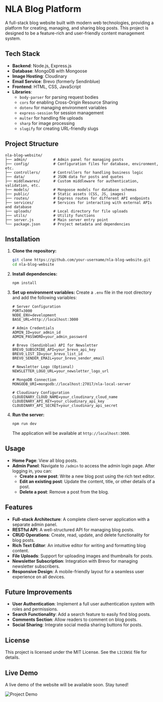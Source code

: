 
# NLA Blog Platform

A full-stack blog website built with modern web technologies, providing a platform for creating, managing, and sharing blog posts. This project is designed to be a feature-rich and user-friendly content management system.

## Tech Stack

- **Backend**: Node.js, Express.js
- **Database**: MongoDB with Mongoose
- **Image Hosting**: Cloudinary
- **Email Service**: Brevo (formerly Sendinblue)
- **Frontend**: HTML, CSS, JavaScript
- **Libraries**:
  - `body-parser` for parsing request bodies
  - `cors` for enabling Cross-Origin Resource Sharing
  - `dotenv` for managing environment variables
  - `express-session` for session management
  - `multer` for handling file uploads
  - `sharp` for image processing
  - `slugify` for creating URL-friendly slugs

## Project Structure

```
nla-blog-website/
├── admin/            # Admin panel for managing posts
├── config/           # Configuration files for database, environment, etc.
├── controllers/      # Controllers for handling business logic
├── data/             # JSON data for posts and quotes
├── middlewares/      # Custom middleware for authentication, validation, etc.
├── models/           # Mongoose models for database schemas
├── public/           # Static assets (CSS, JS, images)
├── routes/           # Express routes for different API endpoints
├── services/         # Services for interacting with external APIs and database
├── uploads/          # Local directory for file uploads
├── utils/            # Utility functions
├── server.js         # Main server entry point
└── package.json      # Project metadata and dependencies
```

## Installation

1. **Clone the repository:**
   ```bash
   git clone https://github.com/your-username/nla-blog-website.git
   cd nla-blog-website
   ```

2. **Install dependencies:**
   ```bash
   npm install
   ```

3. **Set up environment variables:**
   Create a `.env` file in the root directory and add the following variables:

   ```env
   # Server Configuration
   PORT=3000
   NODE_ENV=development
   BASE_URL=http://localhost:3000

   # Admin Credentials
   ADMIN_ID=your_admin_id
   ADMIN_PASSWORD=your_admin_password

   # Brevo (Sendinblue) API for Newsletter
   BREVO_SUBSCRIBE_API=your_brevo_api_key
   BREVO_LIST_ID=your_brevo_list_id
   BREVO_SENDER_EMAIL=your_brevo_sender_email

   # Newsletter Logo (Optional)
   NEWSLETTER_LOGO_URL=your_newsletter_logo_url

   # MongoDB Connection
   MONGODB_URI=mongodb://localhost:27017/nla-local-server

   # Cloudinary Configuration
   CLOUDINARY_CLOUD_NAME=your_cloudinary_cloud_name
   CLOUDINARY_API_KEY=your_cloudinary_api_key
   CLOUDINARY_API_SECRET=your_cloudinary_api_secret
   ```

4. **Run the server:**
   ```bash
   npm run dev
   ```

   The application will be available at `http://localhost:3000`.

## Usage

- **Home Page**: View all blog posts.
- **Admin Panel**: Navigate to `/admin` to access the admin login page. After logging in, you can:
  - **Create a new post**: Write a new blog post using the rich text editor.
  - **Edit an existing post**: Update the content, title, or other details of a post.
  - **Delete a post**: Remove a post from the blog.

## Features

- **Full-stack Architecture**: A complete client-server application with a separate admin panel.
- **RESTful API**: A well-structured API for managing blog posts.
- **CRUD Operations**: Create, read, update, and delete functionality for blog posts.
- **Rich Text Editor**: An intuitive editor for writing and formatting blog content.
- **File Uploads**: Support for uploading images and thumbnails for posts.
- **Newsletter Subscription**: Integration with Brevo for managing newsletter subscribers.
- **Responsive Design**: A mobile-friendly layout for a seamless user experience on all devices.

## Future Improvements

- **User Authentication**: Implement a full user authentication system with roles and permissions.
- **Search Functionality**: Add a search feature to easily find blog posts.
- **Comments Section**: Allow readers to comment on blog posts.
- **Social Sharing**: Integrate social media sharing buttons for posts.

## License

This project is licensed under the MIT License. See the `LICENSE` file for details.

## Live Demo

A live demo of the website will be available soon. Stay tuned!

<!-- Replace with your GIF URL -->
![Project Demo]() 